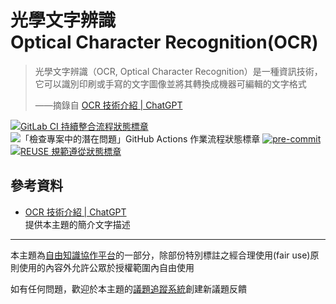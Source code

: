 # 光學文字辨識<br>Optical Character Recognition(OCR)

> 光學文字辨識（OCR, Optical Character Recognition）是一種資訊技術，它可以識別印刷或手寫的文字圖像並將其轉換成機器可編輯的文字格式
>
> ——摘錄自 [OCR 技術介紹 | ChatGPT](https://chat.openai.com/share/151f160a-f734-4c77-8ca2-15932a3f6838)

[![GitLab CI 持續整合流程狀態標章](https://gitlab.com/libre-knowledge/ocr/badges/main/pipeline.svg "點擊查看 GitLab CI 持續整合流程的運行狀態")](https://gitlab.com/libre-knowledge/gitlab-organization-templates/subject-template/-/commits/main) ![「檢查專案中的潛在問題」GitHub Actions 作業流程狀態標章](https://github.com/libre-knowledge/ocr/actions/workflows/check-potential-problems.yml/badge.svg "本專案使用 GitHub Actions 自動化檢查專案中的潛在問題") [![pre-commit](https://img.shields.io/badge/pre--commit-enabled-brightgreen?logo=pre-commit&logoColor=white "本專案使用 pre-commit 檢查專案中的潛在問題")](https://github.com/pre-commit/pre-commit) [![REUSE 規範遵從狀態標章](https://api.reuse.software/badge/github.com/libre-knowledge/ocr "本專案遵從 REUSE 規範降低軟體授權合規成本")](https://api.reuse.software/info/github.com/libre-knowledge/ocr)

## 參考資料

* [OCR 技術介紹 | ChatGPT](https://chat.openai.com/share/151f160a-f734-4c77-8ca2-15932a3f6838)  
  提供本主題的簡介文字描述

---

本主題為[自由知識協作平台](https://libre-knowledge.github.io/)的一部分，除部份特別標註之經合理使用(fair use)原則使用的內容外允許公眾於授權範圍內自由使用

如有任何問題，歡迎於本主題的[議題追蹤系統](https://github.com/libre-knowledge/ocr/issues)創建新議題反饋
